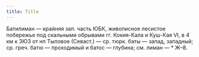 ```yaml
---
title: Title
---
```


Батилиман — крайняя зап. часть ЮБК, живописное лесистое побережье под скальными
обрывами гг. Кокия-Кала и Куш-Кая VI, в 4 км к ЗЮЗ от нп Тыловое (Севаст.) — ср.
тюрк. баты — запад, западный; ср. греч. батю — проходимый и батос — глубина; см.
лиман — * Ж–8.
